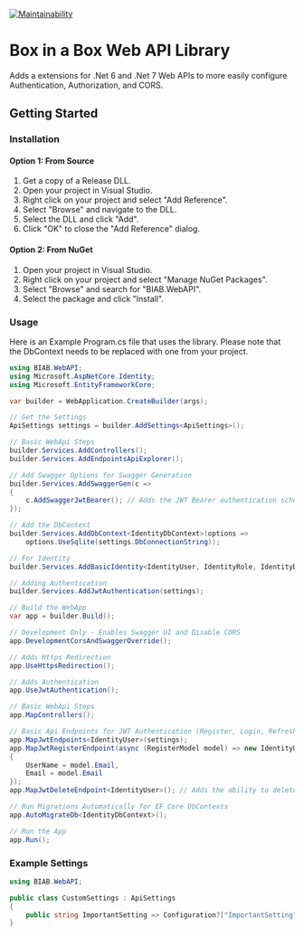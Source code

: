 [![Maintainability](https://api.codeclimate.com/v1/badges/64a636697d1a7ed441b1/maintainability)](https://codeclimate.com/github/Box-In-A-Box-Studios/BIAB.WebAPI/maintainability)
# Box in a Box Web API Library
Adds a extensions for .Net 6 and .Net 7 Web APIs to more easily configure Authentication, Authorization, and CORS.

## Getting Started
### Installation
#### Option 1: From Source
1. Get a copy of a Release DLL.
2. Open your project in Visual Studio.
3. Right click on your project and select "Add Reference".
4. Select "Browse" and navigate to the DLL.
5. Select the DLL and click "Add".
6. Click "OK" to close the "Add Reference" dialog.

#### Option 2: From NuGet
1. Open your project in Visual Studio.
2. Right click on your project and select "Manage NuGet Packages".
3. Select "Browse" and search for "BIAB.WebAPI".
4. Select the package and click "Install".

### Usage
Here is an Example Program.cs file that uses the library.
Please note that the DbContext needs to be replaced with one from your project.
```csharp
using BIAB.WebAPI;
using Microsoft.AspNetCore.Identity;
using Microsoft.EntityFrameworkCore;

var builder = WebApplication.CreateBuilder(args);

// Get the Settings
ApiSettings settings = builder.AddSettings<ApiSettings>();

// Basic WebApi Steps
builder.Services.AddControllers();
builder.Services.AddEndpointsApiExplorer();

// Add Swagger Options for Swagger Generation
builder.Services.AddSwaggerGen(c =>
{
    c.AddSwaggerJwtBearer(); // Adds the JWT Bearer authentication scheme to the Swagger UI.
});

// Add the DbContext
builder.Services.AddDbContext<IdentityDbContext>(options =>
    options.UseSqlite(settings.DbConnectionString));

// For Identity
builder.Services.AddBasicIdentity<IdentityUser, IdentityRole, IdentityDbContext>();

// Adding Authentication
builder.Services.AddJwtAuthentication(settings);

// Build the WebApp
var app = builder.Build();

// Development Only - Enables Swagger UI and Disable CORS
app.DevelopmentCorsAndSwaggerOverride();

// Adds Https Redirection
app.UseHttpsRedirection();

// Adds Authentication
app.UseJwtAuthentication();

// Basic WebApi Steps
app.MapControllers();

// Basic Api Endpoints for JWT Authentication (Register, Login, Refresh, and Revoke)
app.MapJwtEndpoints<IdentityUser>(settings);
app.MapJwtRegisterEndpoint(async (RegisterModel model) => new IdentityUser
{
    UserName = model.Email,
    Email = model.Email
});
app.MapJwtDeleteEndpoint<IdentityUser>(); // Adds the ability to delete an account.

// Run Migrations Automatically for EF Core DbContexts
app.AutoMigrateDb<IdentityDbContext>();

// Run the App
app.Run();
```

### Example Settings
```csharp
using BIAB.WebAPI;

public class CustomSettings : ApiSettings
{
    public string ImportantSetting => Configuration?["ImportantSetting"] ?? "Default Value";
}
```
